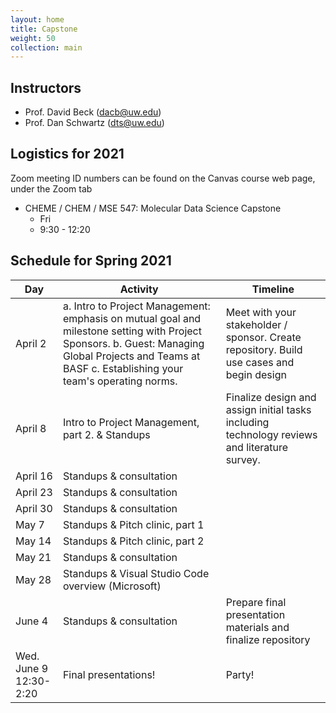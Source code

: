 ```yaml
---
layout: home
title: Capstone
weight: 50
collection: main
---
```


## Instructors

- Prof. David Beck (dacb@uw.edu)
- Prof. Dan Schwartz (dts@uw.edu)

## Logistics for 2021

Zoom meeting ID numbers can be found on the Canvas course web page, under the Zoom tab

- CHEME / CHEM / MSE 547: Molecular Data Science Capstone
    - Fri
    - 9:30 - 12:20

## Schedule for Spring 2021

|Day|Activity  |Timeline|
|--|--|--|
|April 2|a. Intro to Project Management: emphasis on mutual goal and milestone setting with Project Sponsors. b. Guest: Managing Global Projects and Teams at BASF c. Establishing your team's operating norms.|Meet with your stakeholder / sponsor.  Create repository.  Build use cases and begin design|
|April 8| Intro to Project Management, part 2. & Standups|Finalize design and assign initial tasks including technology reviews and literature survey.|
|April 16|Standups & consultation||
|April 23|Standups & consultation||
|April 30|Standups & consultation||
|May 7|Standups & Pitch clinic, part 1||
|May 14|Standups & Pitch clinic, part 2||
|May 21|Standups & consultation||
|May 28|Standups & Visual Studio Code overview (Microsoft)||
|June 4|Standups & consultation|Prepare final presentation materials and finalize repository|
|Wed. June 9<br>12:30-2:20|Final presentations!|Party!|
